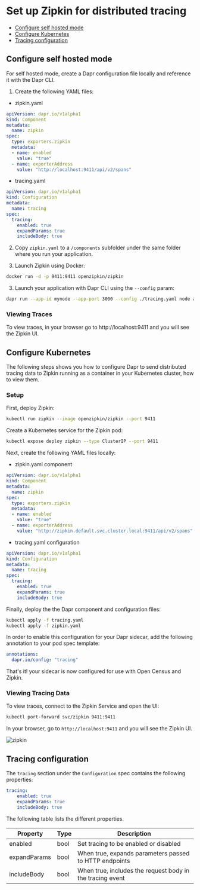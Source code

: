 # Set up Zipkin for distributed tracing

- [Configure self hosted mode](#Configure-self-hosted-mode)
- [Configure Kubernetes](#Configure-Kubernetes)
- [Tracing configuration](#Tracing-Configuration)


## Configure self hosted mode

For self hosted mode, create a Dapr configuration file locally and reference it with the Dapr CLI.

1. Create the following YAML files:

* zipkin.yaml

```yaml
apiVersion: dapr.io/v1alpha1
kind: Component
metadata:
  name: zipkin
spec:
  type: exporters.zipkin
  metadata:
  - name: enabled
    value: "true"
  - name: exporterAddress
    value: "http://localhost:9411/api/v2/spans"
```

* tracing.yaml

```yaml
apiVersion: dapr.io/v1alpha1
kind: Configuration
metadata:
  name: tracing
spec:
  tracing:
    enabled: true
    expandParams: true
    includeBody: true
```

2. Copy `zipkin.yaml` to a `/components` subfolder under the same folder where you run your application.

3. Launch Zipkin using Docker:

```bash
docker run -d -p 9411:9411 openzipkin/zipkin
```

3. Launch your application with Dapr CLI using the `--config` param:

```bash
dapr run --app-id mynode --app-port 3000 --config ./tracing.yaml node app.js
```
### Viewing Traces
To view traces, in your browser go to http://localhost:9411 and you will see the Zipkin UI.

## Configure Kubernetes

The following steps shows you how to configure Dapr to send distributed tracing data to Zipkin running as a container in your Kubernetes cluster, how to view them.

### Setup

First, deploy Zipkin:

```bash
kubectl run zipkin --image openzipkin/zipkin --port 9411
```

Create a Kubernetes service for the Zipkin pod:

```bash
kubectl expose deploy zipkin --type ClusterIP --port 9411
```

Next, create the following YAML files locally:

* zipkin.yaml component

```yaml
apiVersion: dapr.io/v1alpha1
kind: Component
metadata:
  name: zipkin
spec:
  type: exporters.zipkin
  metadata:
  - name: enabled
    value: "true"
  - name: exporterAddress
    value: "http://zipkin.default.svc.cluster.local:9411/api/v2/spans"
```

* tracing.yaml configuration

```yaml
apiVersion: dapr.io/v1alpha1
kind: Configuration
metadata:
  name: tracing
spec:
  tracing:
    enabled: true
    expandParams: true
    includeBody: true
```

Finally, deploy the the Dapr component and configuration files:

```bash
kubectl apply -f tracing.yaml
kubectl apply -f zipkin.yaml
```

In order to enable this configuration for your Dapr sidecar, add the following annotation to your pod spec template:

```yml
annotations:
  dapr.io/config: "tracing"
```

That's it! your sidecar is now configured for use with Open Census and Zipkin.

### Viewing Tracing Data

To view traces, connect to the Zipkin Service and open the UI:

```bash
kubectl port-forward svc/zipkin 9411:9411
```

In your browser, go to ```http://localhost:9411``` and you will see the Zipkin UI.

![zipkin](../../images/zipkin_ui.png)

## Tracing configuration

The `tracing` section under the `Configuration` spec contains the following properties:

```yml
tracing:
    enabled: true
    expandParams: true
    includeBody: true
```

The following table lists the different properties.

Property | Type | Description
---- | ------- | -----------
enabled  | bool | Set tracing to be enabled or disabled
expandParams  | bool | When true, expands parameters passed to HTTP endpoints
includeBody  | bool | When true, includes the request body in the tracing event
